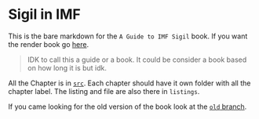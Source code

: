 # Sigil in IMF

This is the bare markdown for the `A Guide to IMF Sigil` book. If you want the render book go [here](https://mouthless-stoat.github.io/sigil101/).

> IDK to call this a guide or a book. It could be consider a book based on how long it is but idk.

All the Chapter is in [`src`](./src/). Each chapter should have it own folder with all the chapter label. The listing and file are also there in `listings`.

If you came looking for the old version of the book look at the [`old` branch](https://github.com/Mouthless-Stoat/sigil101/tree/old).
